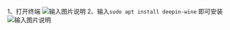 1、打开终端
![输入图片说明](https://images.gitee.com/uploads/images/2021/0522/161328_b0b1ce8b_7896131.png "屏幕截图.png")
2、输入`sudo apt install deepin-wine` 即可安装
![输入图片说明](https://images.gitee.com/uploads/images/2021/0522/161351_6c042bdf_7896131.png "屏幕截图.png")